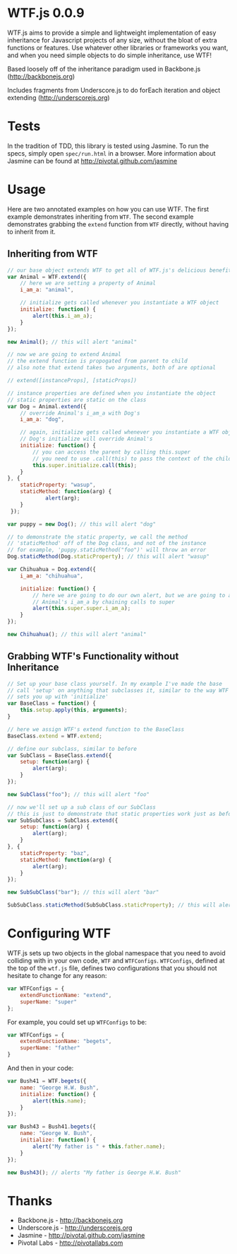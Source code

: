WTF.js 0.0.9
=====

WTF.js aims to provide a simple and lightweight implementation of easy inheritance for Javascript projects of any size, without the bloat of extra functions or features. Use whatever other libraries or frameworks you want, and when you need simple objects to do simple inheritance, use WTF!

Based loosely off of the inheritance paradigm used in Backbone.js (http://backbonejs.org)

Includes fragments from Underscore.js to do forEach iteration and object extending (http://underscorejs.org)

Tests
=====

In the tradition of TDD, this library is tested using Jasmine. To run the specs, simply open `spec/run.html` in a browser. More information about Jasmine can be found at http://pivotal.github.com/jasmine

Usage
=====

Here are two annotated examples on how you can use WTF. The first example demonstrates inheriting from `WTF`. The second example demonstrates grabbing the `extend` function from `WTF` directly, without having to inherit from it.

Inheriting from WTF
-----

````javascript
// our base object extends WTF to get all of WTF.js's delicious benefits
var Animal = WTF.extend({
    // here we are setting a property of Animal
    i_am_a: "animal",

    // initialize gets called whenever you instantiate a WTF object
    initialize: function() {
        alert(this.i_am_a);
    }
});

new Animal(); // this will alert "animal"

// now we are going to extend Animal
// the extend function is propogated from parent to child
// also note that extend takes two arguments, both of are optional

// extend([instanceProps], [staticProps])

// instance properties are defined when you instantiate the object
// static properties are static on the class
var Dog = Animal.extend({
    // override Animal's i_am_a with Dog's
    i_am_a: "dog",

    // again, initialize gets called whenever you instantiate a WTF object
    // Dog's initialize will override Animal's
    initialize: function() {
        // you can access the parent by calling this.super
        // you need to use .call(this) to pass the context of the child to the parent
        this.super.initialize.call(this);
    }
}, {
    staticProperty: "wasup",
    staticMethod: function(arg) {
    		alert(arg);
    }
 });

var puppy = new Dog(); // this will alert "dog"

// to demonstrate the static property, we call the method
// 'staticMethod' off of the Dog class, and not of the instance
// for example, 'puppy.staticMethod("foo")' will throw an error
Dog.staticMethod(Dog.staticProperty); // this will alert "wasup"

var Chihuahua = Dog.extend({
    i_am_a: "chihuahua",

    initialize: function() {
        // here we are going to do our own alert, but we are going to alert
        // Animal's i_am_a by chaining calls to super
        alert(this.super.super.i_am_a);
    }
});

new Chihuahua(); // this will alert "animal"
````

Grabbing WTF's Functionality without Inheritance
-----

````javascript
// Set up your base class yourself. In my example I've made the base
// call 'setup' on anything that subclasses it, similar to the way WTF
// sets you up with 'initialize'
var BaseClass = function() {
	this.setup.apply(this, arguments);
}

// here we assign WTF's extend function to the BaseClass
BaseClass.extend = WTF.extend;

// define our subclass, similar to before
var SubClass = BaseClass.extend({
	setup: function(arg) {
		alert(arg);
	}
});

new SubClass("foo"); // this will alert "foo"

// now we'll set up a sub class of our SubClass
// this is just to demonstrate that static properties work just as before
var SubSubClass = SubClass.extend({
	setup: function(arg) {
		alert(arg);
	}
}, {
	staticProperty: "baz",
	staticMethod: function(arg) {
		alert(arg);
	}
});

new SubSubClass("bar"); // this will alert "bar"

SubSubClass.staticMethod(SubSubClass.staticProperty); // this will alert "baz"
````

Configuring WTF
=====


WTF.js sets up two objects in the global namespace that you need to avoid colliding with in your own code, `WTF` and `WTFConfigs`. `WTFConfigs`, defined at the top of the `wtf.js` file, defines two configurations that you should not hesitate to change for any reason:

````javascript
var WTFConfigs = {
	extendFunctionName: "extend",
	superName: "super"
};
````

For example, you could set up `WTFConfigs` to be:

````javascript
var WTFConfigs = {
    extendFunctionName: "begets",
    superName: "father"
}
`````

And then in your code:

````javascript
var Bush41 = WTF.begets({
	name: "George H.W. Bush",
	initialize: function() {
		alert(this.name);
	}
});

var Bush43 = Bush41.begets({
	name: "George W. Bush",
	initialize: function() {
		alert("My father is " + this.father.name);
	}
});

new Bush43(); // alerts "My father is George H.W. Bush"
````

Thanks
=====

* Backbone.js - http://backbonejs.org
* Underscore.js - http://underscorejs.org
* Jasmine - http://pivotal.github.com/jasmine
* Pivotal Labs - http://pivotallabs.com
